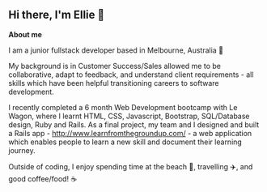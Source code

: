 ## Hi there, I'm Ellie 👋

**About me**

I am a junior fullstack developer based in Melbourne, Australia :round_pushpin:

My background is in Customer Success/Sales allowed me to be collaborative, adapt to feedback, and understand client requirements - all skills which have been helpful transitioning careers to software development.

I recently completed a 6 month Web Development bootcamp with Le Wagon, where I learnt HTML, CSS, Javascript, Bootstrap, SQL/Database design, Ruby and Rails. As a final project, my team and I designed and built a Rails app - http://www.learnfromthegroundup.com/ - a web application which enables people to learn a new skill and document their learning journey. 

Outside of coding, I enjoy spending time at the beach :ocean:, travelling :airplane:, and good coffee/food! :coffee:



